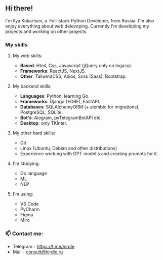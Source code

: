 ## Hi there!

I'm Ilya Kukartsev, a Full-stack Python Developer, from Russia.
I'm also enjoy everything about web delevoping. Currently I'm developing my projects and working on other projects.

### My skills

1. My web skills:
    * **Based**: Html, Css, Javascript (jQuery only on legacy).
    * **Frameworks**: ReactJS, NextJS.
    * **Other**: TailwindCSS, Axios, Scss (Saas), Bootstrap.
    
2. My backend skills:
    * **Languages**: Python, learning Go.
    * **Frameworks**: Django (+DRF), FastAPI.
    * **Databases**: SQLAlchemyORM (+ alembic for migrations), PostgreSQL, SQLite.
    * **Bot's**: Aiogram, pyTelegramBotAPI etc.
    * **Desktop**: only TKinter.
    
3. My other hard skills:
    * Git
    * Linux (Ubuntu, Debian and other distributions)
    * Experience working with GPT model's and creating prompts for it.

4. I'm studying:
    * Go language
    * ML
    * NLP
    
5. I'm using:
    * VS Code
    * PyCharm
    * Figma
    * Miro

### 📫 Contact me:
* Telegram - https://t.me/hirdle
* Mail - consult@hirdle.ru
